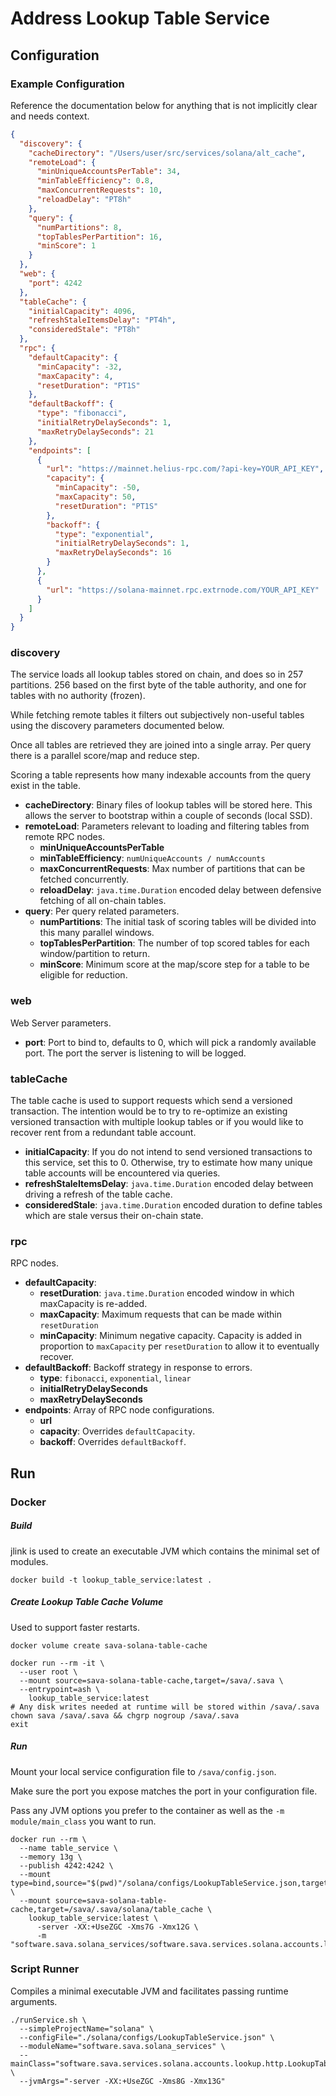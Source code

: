 # Address Lookup Table Service

## Configuration

### Example Configuration

Reference the documentation below for anything that is not implicitly clear and needs context.

```json
{
  "discovery": {
    "cacheDirectory": "/Users/user/src/services/solana/alt_cache",
    "remoteLoad": {
      "minUniqueAccountsPerTable": 34,
      "minTableEfficiency": 0.8,
      "maxConcurrentRequests": 10,
      "reloadDelay": "PT8h"
    },
    "query": {
      "numPartitions": 8,
      "topTablesPerPartition": 16,
      "minScore": 1
    }
  },
  "web": {
    "port": 4242
  },
  "tableCache": {
    "initialCapacity": 4096,
    "refreshStaleItemsDelay": "PT4h",
    "consideredStale": "PT8h"
  },
  "rpc": {
    "defaultCapacity": {
      "minCapacity": -32,
      "maxCapacity": 4,
      "resetDuration": "PT1S"
    },
    "defaultBackoff": {
      "type": "fibonacci",
      "initialRetryDelaySeconds": 1,
      "maxRetryDelaySeconds": 21
    },
    "endpoints": [
      {
        "url": "https://mainnet.helius-rpc.com/?api-key=YOUR_API_KEY",
        "capacity": {
          "minCapacity": -50,
          "maxCapacity": 50,
          "resetDuration": "PT1S"
        },
        "backoff": {
          "type": "exponential",
          "initialRetryDelaySeconds": 1,
          "maxRetryDelaySeconds": 16
        }
      },
      {
        "url": "https://solana-mainnet.rpc.extrnode.com/YOUR_API_KEY"
      }
    ]
  }
}
```

### discovery

The service loads all lookup tables stored on chain, and does so in 257 partitions. 256 based on the first byte of the
table authority, and one for tables with no authority (frozen).

While fetching remote tables it filters out subjectively non-useful tables using the discovery parameters documented
below.

Once all tables are retrieved they are joined into a single array. Per query there is a parallel score/map and reduce
step.

Scoring a table represents how many indexable accounts from the query exist in the table.

* **cacheDirectory**: Binary files of lookup tables will be stored here. This allows the server to bootstrap within a
  couple of seconds (local SSD).
* **remoteLoad**: Parameters relevant to loading and filtering tables from remote RPC nodes.
    * **minUniqueAccountsPerTable**
    * **minTableEfficiency**: `numUniqueAccounts / numAccounts`
    * **maxConcurrentRequests**: Max number of partitions that can be fetched concurrently.
    * **reloadDelay**: `java.time.Duration` encoded delay between defensive fetching of all on-chain tables.
* **query**: Per query related parameters.
    * **numPartitions**: The initial task of scoring tables will be divided into this many parallel windows.
    * **topTablesPerPartition**: The number of top scored tables for each window/partition to return.
    * **minScore**: Minimum score at the map/score step for a table to be eligible for reduction.

### web

Web Server parameters.

* **port**: Port to bind to, defaults to 0, which will pick a randomly available port. The port the server is listening
  to will be logged.

### tableCache

The table cache is used to support requests which send a versioned transaction. The intention would be to try to
re-optimize an existing versioned transaction with multiple lookup tables or if you would like to recover rent from a
redundant table account.

* **initialCapacity**: If you do not intend to send versioned transactions to this service, set this to 0. Otherwise,
  try to
  estimate how many unique table accounts will be encountered via queries.
* **refreshStaleItemsDelay**: `java.time.Duration` encoded delay between driving a refresh of the table cache.
* **consideredStale**: `java.time.Duration` encoded duration to define tables which are stale versus their on-chain
  state.

### rpc

RPC nodes.

* **defaultCapacity**:
    * **resetDuration**: `java.time.Duration` encoded window in which maxCapacity is re-added.
    * **maxCapacity**: Maximum requests that can be made within `resetDuration`
    * **minCapacity**: Minimum negative capacity. Capacity is added in proportion to `maxCapacity` per
      `resetDuration` to allow it to eventually recover.
* **defaultBackoff**: Backoff strategy in response to errors.
    * **type**: `fibonacci`, `exponential`, `linear`
    * **initialRetryDelaySeconds**
    * **maxRetryDelaySeconds**
* **endpoints**: Array of RPC node configurations.
    * **url**
    * **capacity**: Overrides `defaultCapacity`.
    * **backoff**: Overrides `defaultBackoff`.

## Run

### Docker

##### Build

jlink is used to create an executable JVM which contains the minimal set of modules.

```shell
docker build -t lookup_table_service:latest .
```

##### Create Lookup Table Cache Volume

Used to support faster restarts.

```shell
docker volume create sava-solana-table-cache

docker run --rm -it \
  --user root \
  --mount source=sava-solana-table-cache,target=/sava/.sava \
  --entrypoint=ash \
    lookup_table_service:latest
# Any disk writes needed at runtime will be stored within /sava/.sava
chown sava /sava/.sava && chgrp nogroup /sava/.sava
exit
```

##### Run

Mount your local service configuration file to `/sava/config.json`.

Make sure the port you expose matches the port in your configuration file.

Pass any JVM options you prefer to the container as well as the `-m module/main_class` you want to run.

```shell
docker run --rm \
  --name table_service \
  --memory 13g \
  --publish 4242:4242 \
  --mount type=bind,source="$(pwd)"/solana/configs/LookupTableService.json,target=/sava/config.json,readonly \
  --mount source=sava-solana-table-cache,target=/sava/.sava/solana/table_cache \
    lookup_table_service:latest \
      -server -XX:+UseZGC -Xms7G -Xmx12G \
      -m "software.sava.solana_services/software.sava.services.solana.accounts.lookup.http.LookupTableWebService"
```

### Script Runner

Compiles a minimal executable JVM and facilitates passing runtime arguments.

```shell
./runService.sh \
  --simpleProjectName="solana" \
  --configFile="./solana/configs/LookupTableService.json" \
  --moduleName="software.sava.solana_services" \
  --mainClass="software.sava.services.solana.accounts.lookup.http.LookupTableWebService" \
  --jvmArgs="-server -XX:+UseZGC -Xms8G -Xmx13G"
```